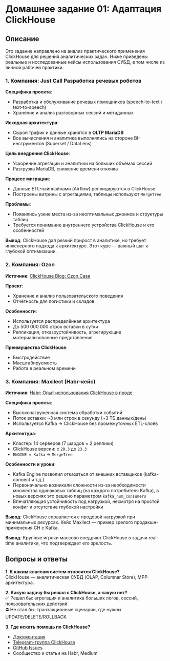 # Домашнее задание 01: Адаптация ClickHouse

## Описание

Это задание направлено на анализ практического применения ClickHouse для решения аналитических задач. Ниже приведены реальные и исследованные кейсы использования СУБД, в том числе из личной рабочей практики.


### 1. Компания: Just Call Разработка речевых роботов

**Специфика проекта**:
- Разработка и обслуживание речевых помощников (speech-to-text / text-to-speech)
- Хранение и анализ разговорных сессий и метаданных

**Исходная архитектура**:
- Сырой трафик и данные хранятся в **OLTP MariaDB**
- Все вычисления и аналитика выполнялись на стороне BI-инструментов (Superset / DataLens)

**Цель внедрения ClickHouse**:
- Ускорение агрегации и аналитики на больших объёмах сессий
- Разгрузка MariaDB, снижение времени отклика

**Процесс миграции**:
- Данные ETL-пайплайнами (Airflow) реплицируются в ClickHouse
- Построены витрины с агрегациями, таблицы используют `MergeTree`

**Проблемы**:
- Появились узкие места из-за неоптимальных джоинов и структуры таблиц
- Требуется понимание внутреннего устройства ClickHouse и его особенностей

**Вывод**:
ClickHouse дал резкий прирост в аналитике, но требует инженерного подхода к архитектуре. Этот курс — важный шаг к глубокой оптимизации.


### 2. Компания: Ozon

**Источник**: [ClickHouse Blog: Ozon Case](https://clickhouse.com/blog/ozon-case-study/)

**Проект**:
- Хранение и анализ пользовательского поведения
- Отчётность для логистики и складов

**Особенности**:
- Используется распределённая архитектура
- До 500 000 000 строк вставки в сутки
- Репликация, отказоустойчивость, агрегирующие материализованные представления

**Преимущества ClickHouse**:
- Быстродействие
- Масштабируемость
- Работа в реальном времени

### 3. Компания: Maxilect (Habr-кейс)

**Источник**: [Habr: Опыт использования ClickHouse в проде](https://habr.com/ru/companies/maxilect/articles/761258/)

**Специфика проекта**:
- Высоконагруженная система обработки событий
- Поток вставки: ~3 млн строк в секунду (~3 ТБ данных/день)
- Используется Kafka → ClickHouse без промежуточных ETL-слоёв

**Архитектура**:
- Кластер: 14 серверов (7 шардов × 2 реплики)
- ClickHouse версии: с `20.3` до `23.3`
- `ENGINE = Kafka` → `MergeTree`

**Особенности и уроки**:
- Kafka Engine позволил отказаться от внешних вставщиков (kafka-connect и т.д.)
- Первоначально возникали сложности из-за необходимости множества одинаковых таблиц (на каждого потребителя Kafka), в новых версиях это решено параметром `kafka_num_consumers`
- Впечатляющая устойчивость под нагрузкой, несмотря на простой конфиг и отсутствие глубокой настройки

**Вывод**:
ClickHouse справляется с продовой нагрузкой при минимальных ресурсах. Кейс Maxilect — пример зрелого продакшн-применения CH с Kafka.

**Вывод**:
Крупные игроки массово внедряют ClickHouse в задачи real-time аналитики, что подтверждает его зрелость.

## Вопросы и ответы

**1. К каким классам систем относится ClickHouse?**  
ClickHouse — аналитическая СУБД (OLAP, Columnar Store), MPP-архитектура.

**2. Какую задачу бы решал с ClickHouse, а какую нет?**  
✅ Решал бы: агрегация и аналитика больших логов, сессий, пользовательских действий  
⛔ Не стал бы: транзакционные сценарии, где нужны UPDATE/DELETE/ROLLBACK

**3. Где искать помощь по ClickHouse?**  
- [Документация](https://clickhouse.com/docs)
- [Telegram-группа ClickHouse](https://t.me/clickhouse_ru)
- [GitHub Issues](https://github.com/ClickHouse/ClickHouse/issues)
- Сообщество и статьи на Habr, Medium


